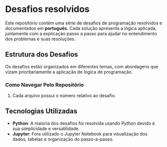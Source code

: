 
# Desafios resolvidos

Este repositório contém uma série de desafios de programação resolvidos e documentados em **português**. Cada solução apresenta a lógica aplicada, juntamente com a explicação passo a passo para ajudar no entendimento dos problemas e suas resoluções.

## Estrutura dos Desafios

Os desafios estão organizados em diferentes temas, com abordagens que vizam prioritariamente a aplicação de lógica de programação. 

### Como Navegar Pelo Repositório

1. Cada arquivo possui o número relativo ao desafio. 

## Tecnologias Utilizadas

- **Python**: A maioria dos desafios foi resolvida usando Python devido à sua simplicidade e versatilidade.
- **Jupyter**: Fora utilizado o Jupyter Notebook para visualização dos dados, tabelas e organização do passo-a-passo. 
